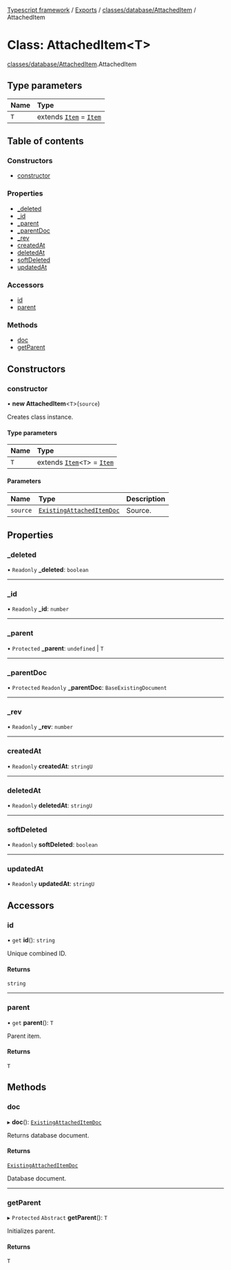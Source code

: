 [Typescript framework](../index.md) / [Exports](../modules.md) / [classes/database/AttachedItem](../modules/classes_database_AttachedItem.md) / AttachedItem

# Class: AttachedItem<T\>

[classes/database/AttachedItem](../modules/classes_database_AttachedItem.md).AttachedItem

## Type parameters

| Name | Type |
| :------ | :------ |
| `T` | extends [`Item`](classes_database_Item.Item-1.md) = [`Item`](classes_database_Item.Item-1.md) |

## Table of contents

### Constructors

- [constructor](classes_database_AttachedItem.AttachedItem-1.md#constructor)

### Properties

- [\_deleted](classes_database_AttachedItem.AttachedItem-1.md#_deleted)
- [\_id](classes_database_AttachedItem.AttachedItem-1.md#_id)
- [\_parent](classes_database_AttachedItem.AttachedItem-1.md#_parent)
- [\_parentDoc](classes_database_AttachedItem.AttachedItem-1.md#_parentdoc)
- [\_rev](classes_database_AttachedItem.AttachedItem-1.md#_rev)
- [createdAt](classes_database_AttachedItem.AttachedItem-1.md#createdat)
- [deletedAt](classes_database_AttachedItem.AttachedItem-1.md#deletedat)
- [softDeleted](classes_database_AttachedItem.AttachedItem-1.md#softdeleted)
- [updatedAt](classes_database_AttachedItem.AttachedItem-1.md#updatedat)

### Accessors

- [id](classes_database_AttachedItem.AttachedItem-1.md#id)
- [parent](classes_database_AttachedItem.AttachedItem-1.md#parent)

### Methods

- [doc](classes_database_AttachedItem.AttachedItem-1.md#doc)
- [getParent](classes_database_AttachedItem.AttachedItem-1.md#getparent)

## Constructors

### constructor

• **new AttachedItem**<`T`\>(`source`)

Creates class instance.

#### Type parameters

| Name | Type |
| :------ | :------ |
| `T` | extends [`Item`](classes_database_Item.Item-1.md)<`T`\> = [`Item`](classes_database_Item.Item-1.md) |

#### Parameters

| Name | Type | Description |
| :------ | :------ | :------ |
| `source` | [`ExistingAttachedItemDoc`](../interfaces/classes_database_AttachedItem.AttachedItem.ExistingAttachedItemDoc.md) | Source. |

## Properties

### \_deleted

• `Readonly` **\_deleted**: `boolean`

___

### \_id

• `Readonly` **\_id**: `number`

___

### \_parent

• `Protected` **\_parent**: `undefined` \| `T`

___

### \_parentDoc

• `Protected` `Readonly` **\_parentDoc**: `BaseExistingDocument`

___

### \_rev

• `Readonly` **\_rev**: `number`

___

### createdAt

• `Readonly` **createdAt**: `stringU`

___

### deletedAt

• `Readonly` **deletedAt**: `stringU`

___

### softDeleted

• `Readonly` **softDeleted**: `boolean`

___

### updatedAt

• `Readonly` **updatedAt**: `stringU`

## Accessors

### id

• `get` **id**(): `string`

Unique combined ID.

#### Returns

`string`

___

### parent

• `get` **parent**(): `T`

Parent item.

#### Returns

`T`

## Methods

### doc

▸ **doc**(): [`ExistingAttachedItemDoc`](../interfaces/classes_database_AttachedItem.AttachedItem.ExistingAttachedItemDoc.md)

Returns database document.

#### Returns

[`ExistingAttachedItemDoc`](../interfaces/classes_database_AttachedItem.AttachedItem.ExistingAttachedItemDoc.md)

Database document.

___

### getParent

▸ `Protected` `Abstract` **getParent**(): `T`

Initializes parent.

#### Returns

`T`
